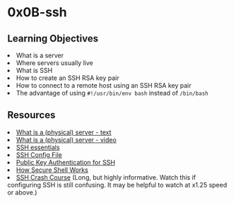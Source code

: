 # 0x0B-ssh

## Learning Objectives
<li>What is a server</li>
<li>Where servers usually live</li>
<li>What is SSH</li>
<li>How to create an SSH RSA key pair</li>
<li>How to connect to a remote host using an SSH RSA key pair</li>
<li>The advantage of using  <code>#!/usr/bin/env bash</code> instead of <code>/bin/bash</code> </li>

## Resources
<li><a href="https://intranet.alxswe.com/rltoken/dkgW9lKiBRiUZHfq0MDJuw" target="_blank" title="What is a (physical) server - text">What is a (physical) server - text</a> </li>
<li><a href="https://intranet.alxswe.com/rltoken/AxFcTdcXUCsrVp01X_EbFA" target="_blank" title="What is a (physical) server - video">What is a (physical) server - video</a> </li>
<li><a href="https://intranet.alxswe.com/rltoken/ux0eM1QU9reNyG45b0erAQ" target="_blank" title="SSH essentials">SSH essentials</a> </li>
<li><a href="https://intranet.alxswe.com/rltoken/Rc9FpSy4ZaQWPlcWLinbNw" target="_blank" title="SSH Config File">SSH Config File</a></li>
<li><a href="https://intranet.alxswe.com/rltoken/tOcxk5mtkedBM0WxyDZxTw" target="_blank" title="Public Key Authentication for SSH">Public Key Authentication for SSH</a></li>
<li><a href="https://intranet.alxswe.com/rltoken/j0atjRrVfZ6F810qmPfAzA" target="_blank" title="How Secure Shell Works">How Secure Shell Works</a></li>
<li><a href="https://intranet.alxswe.com/rltoken/FKqd8CjxExmpWGu6xGavKw" target="_blank" title="SSH Crash Course">SSH Crash Course</a> (Long, but highly informative. Watch this if configuring SSH is still confusing. It may be helpful to watch at x1.25 speed or above.)</li>
